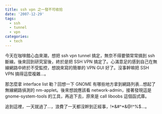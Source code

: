 ```yaml
---
title: ssh vpn 之一發不可收拾
date: '2007-12-29'
tags:
  - ssh
  - tunnel
  - vpn
categories:
  - tech
---
```

今天在咖啡館心血來潮，想把 ssh vpn tunnel 搞定，無奈不得要領常常搞到 ssh 斷線。後來回到研究室後，終於是把 SSH VPN 搞定了。心滿意足的感到自己在無線網路中終於不受監控，想說來寫的簡單的 VPN GUI 好了。沒事幹嘛把 SSH VPN 搞得這麼複雜…。  
  
那怎麼拿 interface list 勒？回想一下 GNOME 有哪些地方拿到網路列表…想起了無線網路偵測的 nm-applet。後來想說應該看 network-admin，接著發現這是 gnome-system-tools 的工具，再追下去，原來是 call liboobs 這個函式庫。  
  
追到這裡，一天就過了…，浪費了一天都沒幹到正經事，!\*&#^\*&@!^%$…。